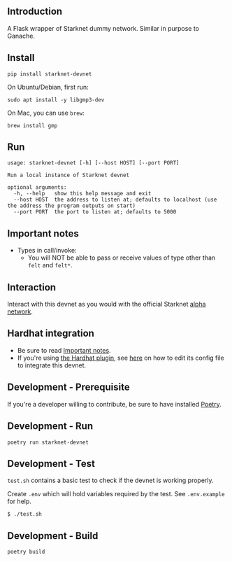 ## Introduction
A Flask wrapper of Starknet dummy network. Similar in purpose to Ganache.

## Install
```text
pip install starknet-devnet
```

On Ubuntu/Debian, first run:
```text
sudo apt install -y libgmp3-dev
```

On Mac, you can use `brew`:
```text
brew install gmp
```

## Run
```text
usage: starknet-devnet [-h] [--host HOST] [--port PORT]

Run a local instance of Starknet devnet

optional arguments:
  -h, --help   show this help message and exit
  --host HOST  the address to listen at; defaults to localhost (use the address the program outputs on start)
  --port PORT  the port to listen at; defaults to 5000
```

## Important notes
- Types in call/invoke:
  - You will NOT be able to pass or receive values of type other than `felt` and `felt*`.

## Interaction
Interact with this devnet as you would with the official Starknet [alpha network](https://www.cairo-lang.org/docs/hello_starknet/amm.html?highlight=alpha#interaction-examples).

## Hardhat integration
- Be sure to read [Important notes](#important-notes).
- If you're using [the Hardhat plugin](https://github.com/Shard-Labs/starknet-hardhat-plugin), see [here](https://github.com/Shard-Labs/starknet-hardhat-plugin#testing-network) on how to edit its config file to integrate this devnet.

## Development - Prerequisite
If you're a developer willing to contribute, be sure to have installed [Poetry](https://pypi.org/project/poetry/).

## Development - Run
```text
poetry run starknet-devnet
```

## Development - Test
`test.sh` contains a basic test to check if the devnet is working properly.

Create `.env` which will hold variables required by the test. See `.env.example` for help.
```text
$ ./test.sh
```

## Development - Build
```text
poetry build
```
